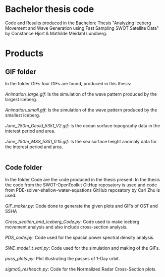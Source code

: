 # Bachelor thesis code
Code and Results produced in the Bachelore Thesis "Analyzing Iceberg Movement and Wave Generation using Fast Sampling SWOT Satellite Data" by Constance Hjort & Mathilde Meidahl Lundberg. 

# Products
## GIF folder
In the folder GIFs four GIFs are found, produced in this thesis: <br><br>
*Animation_large.gif*: Is the simulation of the wave pattern produced by the largest iceberg. <br><br>
*Animation_small.gif*: Is the simulation of the wave pattern produced by the smallest iceberg.<br><br>
*June_250m_Geoid_5351_V2.gif*: Is the ocean surface topography data in the interest period and area. <br><br>
*June_250m_MSS_5351_0.15.gif*: Is the sea surface height anomaly data for the interest period and area.<br><br>

## Code folder
In the folder Code are the code produced in the thesis present. In the thesis the code from the SWOT-OpenToolkit GitHup reposatory is used and code from PDE-solver-shallow-water-equations GitHub reposatory by Carl Zhu is used.  <br> <br>
*GIF_maker.py*: Code done to generate the given plots and GIFs of OST and SSHA  <br><br>
*Cross_section_and_Iceberg_Code.py*: Code used to make iceberg movement analysis and also include cross-section analysis.  <br> <br>
*PDS_code.py*: Code used for the spacial power spectral density analysis.  <br><br>
*SWE_model_t_vari.py*: Code used for the simulation and making of the GIFs.  <br><br>
*pass_plots.py*: Plot illustrating the passes of 1-Day orbit.  <br><br>
*sigma0_resheach.py*: Code for the Normalized Radar Cross-Section plots.  <br><br>



